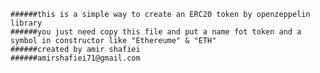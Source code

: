     ######this is a simple way to create an ERC20 token by openzeppelin library
    ######you just need copy this file and put a name fot token and a symbol in constructor like "Ethereume" & "ETH" 
    ######created by amir shafiei
    ######amirshafiei71@gmail.com
